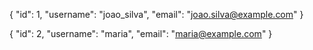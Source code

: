 {
  "id": 1,
  "username": "joao_silva",
  "email": "joao.silva@example.com"
}

{
  "id": 2,
  "username": "maria",
  "email": "maria@example.com"
}

